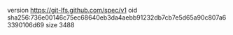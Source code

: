 version https://git-lfs.github.com/spec/v1
oid sha256:736e00146c75ec68640eb3da4aebb91232db7cb7e5d65a90c807a63390106d69
size 3488
